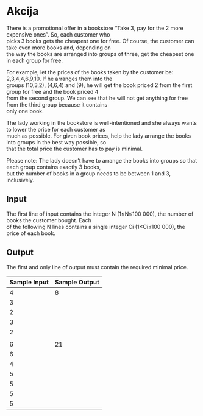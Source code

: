 # Akcija

There is a promotional offer in a bookstore “Take 3, pay for the 2 more expensive ones”. So, each customer who\
picks 3 books gets the cheapest one for free. Of course, the customer can take even more books and, depending on\
the way the books are arranged into groups of three, get the cheapest one in each group for free.

For example, let the prices of the books taken by the customer be: 2,3,4,4,6,9,10. If he arranges them into the\
groups (10,3,2), (4,6,4) and (9), he will get the book priced 2 from the first group for free and the book priced 4\
from the second group. We can see that he will not get anything for free from the third group because it contains\
only one book.

The lady working in the bookstore is well-intentioned and she always wants to lower the price for each customer as\
much as possible. For given book prices, help the lady arrange the books into groups in the best way possible, so\
that the total price the customer has to pay is minimal.

Please note: The lady doesn’t have to arrange the books into groups so that each group contains exactly 3 books,\
but the number of books in a group needs to be between 1 and 3, inclusively.

## Input

The first line of input contains the integer N (1≤N≤100 000), the number of books the customer bought. Each\
of the following N lines contains a single integer Ci (1≤Ci≤100 000), the price of each book.

## Output

The first and only line of output must contain the required minimal price.

| Sample Input | Sample Output |
| ---          | ---           |
| 4            | 8             |
| 3            |               |
| 2            |               |
| 3            |               |
| 2            |               |
|              |               |
| 6            | 21            |
| 6            |               |
| 4            |               |
| 5            |               |
| 5            |               |
| 5            |               |
| 5            |               |